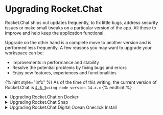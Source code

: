 # Upgrading Rocket.Chat

Rocket.Chat ships out updates frequently, to fix little bugs, address security issues or make small tweaks on a particular version of the app. All these to improve and help keep the application functional.

Upgrade on the other hand is a complete move to another version and is performed less frequently. A few reasons you may want to upgrade your workspace can be:

* Improvements in performance and stability
* Resolve the potential problems by fixing bugs and errors
* Enjoy new features, experiences and functionalities

{% hint style="info" %}
As of the time of this writing, the current version of Rocket.Chat is [`4.6.3`](https://github.com/RocketChat/Rocket.Chat/releases/tag/4.6.3)`using node version 14.x.x`
{% endhint %}

<details>

<summary>Upgrading Rocket.Chat on Docker</summary>

To upgrade your Rocket.Chat setup on Docker, it is recommended you backup your data first if you don't have persistent volume for all your data.

1. Stop container by running:\
   &#x20;`docker stop <name_or_id>`
2. Delete container:\
   `docker rm <name_or_id>`
3. Delete image `docker rmi <name_image>`
4. Create or download the latest container:\
   `docker create <name_or_id>`
5. Start container:\
   `docker start <name_or_id>`



</details>

<details>

<summary>Upgrading Rocket.Chat Snap</summary>

The Rocket.Chat snap installation automatically pushes out updates periodically.

To upgrade to a new version, execute

```
sudo snap refresh rocketchat-server --channel=x.x.x/stable --classic
```

</details>

<details>

<summary>Upgrading Rocket.Chat Digital Ocean Oneclick Install</summary>

To upgrade your Rocket.Chat Digital Ocean droplet,

1. Upgrade the update tool:\
   `sudo rocketchatctl upgrade-rocketchatctl`
2. Upgrade Rocket.Chat:\
   `sudo rocketchatctl update`
3. The server is broken and doesn’t start, because it requires Nodejs 14.x.x\
   Install it:\
   `sudo apt-get -y update && sudo apt-get install -y curl && curl -sL https://deb.nodesource.com/setup_14.x | sudo bash setup_14.x`\
   `sudo apt-get install -y nodejs`\
   ``\
   ``If you face any errors with installing node, reboot your system and you’ll be able to continue with the next steps.\
   ![](<../.gitbook/assets/image (625).png>)
4. If it's not updated already, change the path to new nodejs in the service config:\
   `sudo nano /lib/systemd/system/rocketchat.service`\
   In the line beginning with “ExecStart=” replace “/usr/local/bin/node” with “/usr/bin/node”
5. Reload the service and start the server:\
   `sudo systemctl daemon-reload`\
   `sudo systemctl restart rocketchat.service`
6. Check that it’s running:\
   `sudo systemctl status rocketchat.service`

</details>
